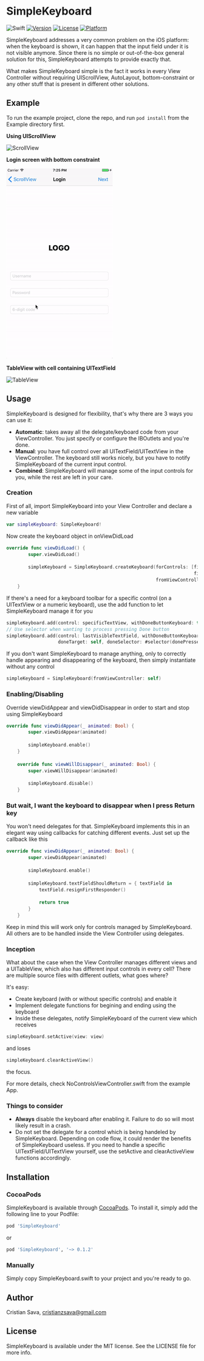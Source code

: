 # SimpleKeyboard

![Swift](https://img.shields.io/badge/Swift-3.0-brightgreen.svg)
[![Version](https://img.shields.io/cocoapods/v/SimpleKeyboard.svg?style=flat)](http://cocoapods.org/pods/SimpleKeyboard)
[![License](https://img.shields.io/cocoapods/l/SimpleKeyboard.svg?style=flat)](http://cocoapods.org/pods/SimpleKeyboard)
[![Platform](https://img.shields.io/cocoapods/p/SimpleKeyboard.svg?style=flat)](http://cocoapods.org/pods/SimpleKeyboard)

SimpleKeyboard addresses a very common problem on the iOS platform: when the keyboard is shown, it can happen that the input field under it is not visible anymore. Since there is no simple or out-of-the-box general solution for this, SimpleKeyboard attempts to provide exactly that.

What makes SimpleKeyboard simple is the fact it works in every View Controller without requiring UIScrollView, AutoLayout, bottom-constraint or any other stuff that is present in different other solutions.

## Example

To run the example project, clone the repo, and run `pod install` from the Example directory first.

**Using UIScrollView**

![ScrollView](/Screenshots/ScrollView.gif)

**Login screen with bottom constraint**

![Login](Screenshots/Login.gif)

**TableView with cell containing UITextField**

![TableView](Screenshots/TableView.gif)

## Usage

SimpleKeyboard is designed for flexibility, that's why there are 3 ways you can use it:
- **Automatic**: takes away all the delegate/keyboard code from your ViewController. You just specify or configure the IBOutlets and you're done. 
- **Manual**: you have full control over all UITextField/UITextView in the ViewController. The keyboard still works nicely, but you have to notify SimpleKeyboard of the current input control.
- **Combined**: SimpleKeyboard will manage some of the input controls for you, while the rest are left in your care.

### Creation
First of all, import SimpleKeyboard into your View Controller and declare a new variable
```swift
var simpleKeyboard: SimpleKeyboard!
```

Now create the keyboard object in onViewDidLoad
```swift
override func viewDidLoad() {
        super.viewDidLoad()
        
        simpleKeyboard = SimpleKeyboard.createKeyboard(forControls: [firstTextField, secondTextField, 
                                                                     firstTextView, thirdTextField], 
                                                       fromViewController: self)
    }
```

If there's a need for a keyboard toolbar for a specific control (on a UITextView or a numeric keyboard), use the add function to let SimpleKeyboard manage it for you
```swift
simpleKeyboard.add(control: specificTextView, withDoneButtonKeyboard: true)
// Use selector when wanting to process pressing Done button
simpleKeyboard.add(control: lastVisibleTextField, withDoneButtonKeyboard: true, 
                   doneTarget: self, doneSelector: #selector(donePressed(_:)))
```

If you don't want SimpleKeyboard to manage anything, only to correctly handle appearing and disappearing of the keyboard, then simply instantiate without any control
```swift
simpleKeyboard = SimpleKeyboard(fromViewController: self)
```

### Enabling/Disabling
Override viewDidAppear and viewDidDisappear in order to start and stop using SimpleKeyboard
```swift
override func viewDidAppear(_ animated: Bool) {
        super.viewDidAppear(animated)
        
        simpleKeyboard.enable()
    }
    
    override func viewWillDisappear(_ animated: Bool) {
        super.viewWillDisappear(animated)
        
        simpleKeyboard.disable()
    }
```

### But wait, I want the keyboard to disappear when I press Return key
You won't need delegates for that. SimpleKeyboard implements this in an elegant way using callbacks for catching different events.
Just set up the callback like this
```swift
override func viewDidAppear(_ animated: Bool) {
        super.viewDidAppear(animated)
        
        simpleKeyboard.enable()
            
        simpleKeyboard.textFieldShouldReturn = { textField in
            textField.resignFirstResponder()
                
            return true
        }
    }
```
Keep in mind this will work only for controls managed by SimpleKeyboard. All others are to be handled inside the View Controller using delegates.

### Inception
What about the case when the View Controller manages different views and a UITableView, which also has different input controls in every cell? There are multiple source files with different outlets, what goes where?

It's easy:
- Create keyboard (with or without specific controls) and enable it
- Implement delegate functions for begining and ending using the keyboard
- Inside these delegates, notify SimpleKeyboard of the current view which receives 
```swift
simpleKeyboard.setActive(view: view)
```
and loses
```swift
simpleKeyboard.clearActiveView()
```
the focus.

For more details, check NoControlsViewController.swift from the example App.

### Things to consider
- **Always** disable the keyboard after enabling it. Failure to do so will most likely result in a crash.
- Do not set the delegate for a control which is being handeled by SimpleKeyboard. Depending on code flow, it could render the benefits of SimpleKeyboard useless. If you need to handle a specific UITextField/UITextView yourself, use the setActive and clearActiveView functions accordingly.

## Installation

### CocoaPods
SimpleKeyboard is available through [CocoaPods](http://cocoapods.org). To install
it, simply add the following line to your Podfile:

```ruby
pod 'SimpleKeyboard'
```
or

```ruby
pod 'SimpleKeyboard', '~> 0.1.2'
```

### Manually
Simply copy SimpleKeyboard.swift to your project and you're ready to go.

## Author

Cristian Sava, cristianzsava@gmail.com

## License

SimpleKeyboard is available under the MIT license. See the LICENSE file for more info.
